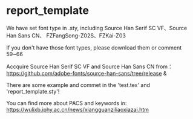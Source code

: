 ﻿# report_template

We have set font type in .sty, including Source Han Serif SC VF、Source Han Sans CN、 FZFangSong-Z02S、FZKai-Z03

If you don't have those font types, please download them or comment 59~66

Accquire Source Han Serif SC VF and Source Han Sans CN from：https://github.com/adobe-fonts/source-han-sans/tree/release & 

There are some example and commet in the 'test.tex' and 'report_template.sty'!

You can find more about PACS and keywords in: https://wulixb.iphy.ac.cn/news/xiangguanziliaoxiazai.htm
